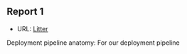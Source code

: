 ## Report 1

<!-- |---|----|----|
|test|te|de|
|---|----|----| -->

- URL: [Litter](http://194.47.176.197/litt)

Deployment pipeline anatomy:
For our deployment pipeline
